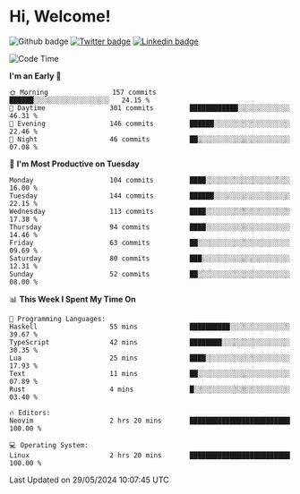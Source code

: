   # Hi, Welcome!
  ![Github badge](https://img.shields.io/github/followers/kraken-afk.svg?style=social&label=Follow&maxAge=2592000)
  [![Twitter badge](https://img.shields.io/badge/-Twitter-00acee?style=flat-square&logo=Twitter&logoColor=white)](https://twitter.com/trshppl)
  [![Linkedin badge](https://img.shields.io/badge/LinkedIn-0077B5?style=flat-square&logo=linkedin&logoColor=white)](https://www.linkedin.com/in/noveanrer)
<!--START_SECTION:waka-->
![Code Time](http://img.shields.io/badge/Code%20Time-224%20hrs%209%20mins-blue)

**I'm an Early 🐤** 

```text
🌞 Morning                157 commits         ██████░░░░░░░░░░░░░░░░░░░   24.15 % 
🌆 Daytime                301 commits         ████████████░░░░░░░░░░░░░   46.31 % 
🌃 Evening                146 commits         ██████░░░░░░░░░░░░░░░░░░░   22.46 % 
🌙 Night                  46 commits          ██░░░░░░░░░░░░░░░░░░░░░░░   07.08 % 
```
📅 **I'm Most Productive on Tuesday** 

```text
Monday                   104 commits         ████░░░░░░░░░░░░░░░░░░░░░   16.00 % 
Tuesday                  144 commits         ██████░░░░░░░░░░░░░░░░░░░   22.15 % 
Wednesday                113 commits         ████░░░░░░░░░░░░░░░░░░░░░   17.38 % 
Thursday                 94 commits          ████░░░░░░░░░░░░░░░░░░░░░   14.46 % 
Friday                   63 commits          ██░░░░░░░░░░░░░░░░░░░░░░░   09.69 % 
Saturday                 80 commits          ███░░░░░░░░░░░░░░░░░░░░░░   12.31 % 
Sunday                   52 commits          ██░░░░░░░░░░░░░░░░░░░░░░░   08.00 % 
```


📊 **This Week I Spent My Time On** 

```text
💬 Programming Languages: 
Haskell                  55 mins             ██████████░░░░░░░░░░░░░░░   39.67 % 
TypeScript               42 mins             ████████░░░░░░░░░░░░░░░░░   30.35 % 
Lua                      25 mins             ████░░░░░░░░░░░░░░░░░░░░░   17.93 % 
Text                     11 mins             ██░░░░░░░░░░░░░░░░░░░░░░░   07.89 % 
Rust                     4 mins              █░░░░░░░░░░░░░░░░░░░░░░░░   03.40 % 

🔥 Editors: 
Neovim                   2 hrs 20 mins       █████████████████████████   100.00 % 

💻 Operating System: 
Linux                    2 hrs 20 mins       █████████████████████████   100.00 % 
```


 Last Updated on 29/05/2024 10:07:45 UTC
<!--END_SECTION:waka-->